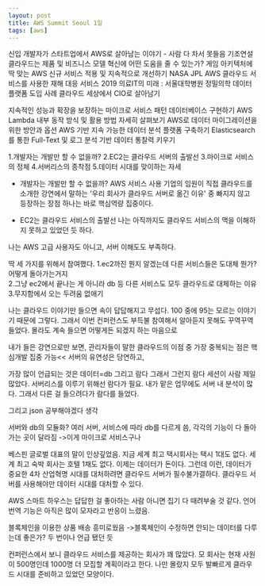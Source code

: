 ```yaml
---
layout: post
title: AWS Summit Seoul 1일
tags: [aws]
---
```


신입 개발자가 스타트업에서 AWS로 살아남는 이야기 - 사람 다 차서 못들음
기조연설
클라우드는 제품 및 비즈니스 모델 혁신에 어떤 도움을 줄 수 있는가?
게임 아키텍처에 딱 맞는 AWS 신규 서비스 적용 및 지속적으로 개선하기
NASA JPL AWS 클라우드 서비스를 사용한 재해 대응 서비스
2019 의료IT의 미래 : 서울대학병원 정밀의학 데이터 플랫폼 도입 사례
클라우드 세상에서 CIO로 살아남기

지속적인 성능과 확장을 보장하는 마이크로 서비스 패턴 데이터베이스 구현하기
AWS Lambda 내부 동작 방식 및 활용 방법 자세히 살펴보기
AWS로 데이터 마이그레이션을 위한 방안과 옵션
AWS 기반 지속 가능한 데이터 분석 플랫폼 구축하기
Elasticsearch를 통한 Full-Text 및 로그 분석 기반 데이터 통찰력 키우기


1.개발자는 개발만 할 수 없을까?
2.EC2는 클라우드 서버의 출발선
3.마이크로 서비스의 정체
4.서버리스의 종착점
5.데이터 시대를 맞이하는 자세


- 개발자는 개발만 할 수 없을까?
AWS 서비스 사용 기업의 임원이 직접 클라우드를 소개한 강연에서 말하는 '우리 회사가 클라우드 서버로 옮긴 이유' 중 빠지지 않고 등장하는 장점 하나는 바로 핵심역량 집중이다. 

- EC2는 클라우드 서비스의 출발선
나는 아직까지도 클라우드 서비스의 맥을 이해하지 못하고 있었던 듯 하다. 


나는 AWS 고급 사용자도 아니고, 서버 이해도도 부족하다. 

딱 세 가지를 위해서 참여했다. 
1.ec2까진 뭔지 알겠는데 다른 서비스들은 도대체 뭔가? 어떻게 돌아가는거지  
2.그냥 ec2에서 끝나는 게 아니라 db 등 다른 서비스도 모두 클라우드로 대체하는 이유  
3.무지함에서 오는 두려움 없애기  

나는 클라우드 이야기만 들으면 속이 답답해지고 무섭다. 100 중에 95는 모르는 이야기기 때문에 그렇다.
그래서 이번 컨퍼런스도 부득불 참여해서 알아듣지 못해도 꾸역꾸역 들었다. 
몰라도 계속 들으면 어떻게든 되겠지 하는 마음으로


내가 들은 강연으로만 보면, 관리자들이 말한 클라우드의 이점 중 가장 중복되는 점은
핵심개발 집중 가능<<
서버의 유연성은 당연하고,

가장 많이 언급되는 것은 데이터=db 그리고 람다
그래서 그런지 람다 세션이 사람 제일 많았다. 
서버리스를 이루기 위해선 람다가 필요.
내가 맡은 업무에도 서버 내 분석이 많다. 그래서 다른 걸 들으려다가 람다를 들었다.


그리고 json 공부해야겠다 생각

서버와 db의 모듈화? 여러 서버, 서비스에 따라 db를 다르게 씀, 각각의 기능이 다 돌아가는 곳이 달라짐
->이게 마이크로 서비스구나

베스핀 글로벌 대표의 말이 인상깊었음.
지금 세계 최고 택시회사는 택시 1대도 없다. 세계 최고 숙박 회사는 호텔 1채도 없다.
이제는 데이터가 돈이다. 
그런데 이런, 데이터가 중요한 4차 산업혁명 시대를 대처하려면 클라우드 서버가 필수불가결하다.
클라우드 서버를 사용해야만 데이터 시대를 대처할 수 있다.


AWS 스마트 하우스는 답답한 걸 좋아하는 사람 아니면 집기 다 때려부술 것 같다.
언어 번역 기능은 아직은 많이 모자라고 반응이 느렸음.

블록체인을 이용한 상품 배송 흥미로웠음 ->블록체인이 수정하면 안되는 데이터를 다루는데 좋은가? 두 번이나 언급 됐던 듯

컨퍼런스에서 보니 클라우드 서비스를 제공하는 회사가 꽤 많았다. 모 회사는 현재 사원이 500명인데 1000명 더 모집할 계획이라고 한다. 나만 몰랐지 모두 발빠르게 클라우드 시대를 준비하고 있었던 모양이다. 

